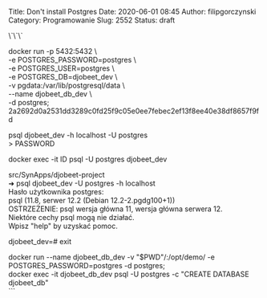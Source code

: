 Title: Don't install Postgres
Date: 2020-06-01 08:45
Author: filipgorczynski
Category: Programowanie
Slug: 2552
Status: draft

<!-- wp:paragraph -->\`\`\`  
docker run -p 5432:5432 \\  
-e POSTGRES\_PASSWORD=postgres \\  
-e POSTGRES\_USER=postgres \\  
-e POSTGRES\_DB=djobeet\_dev \\  
-v pgdata:/var/lib/postgresql/data \\  
--name djobeet\_db\_dev \\  
-d postgres;  
2a2692d0a2531dd3289c0fd25f9c05e0ee7febec2ef13f8ee40e38df8657f9fd

psql djobeet\_dev -h localhost -U postgres  
\> PASSWORD

docker exec -it ID psql -U postgres djobeet\_dev

src/SynApps/djobeet-project  
➜ psql djobeet\_dev -U postgres -h localhost  
Hasło użytkownika postgres:  
psql (11.8, serwer 12.2 (Debian 12.2-2.pgdg100+1))  
OSTRZEŻENIE: psql wersja główna 11, wersja główna serwera 12.  
Niektóre cechy psql mogą nie działać.  
Wpisz "help" by uzyskać pomoc.

djobeet\_dev=\# exit

docker run --name djobeet\_db\_dev -v "\$PWD"/:/opt/demo/ -e POSTGRES\_PASSWORD=postgres -d postgres;  
docker exec -it djobeet\_db\_dev psql -U postgres -c "CREATE DATABASE djobeet\_db"  
\`\`\`<!-- /wp:paragraph -->
